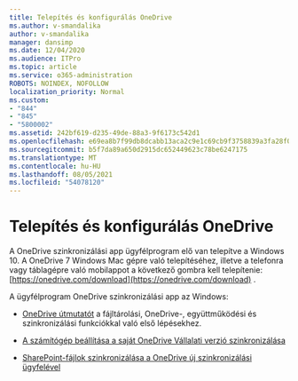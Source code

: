 ```yaml
---
title: Telepítés és konfigurálás OneDrive
ms.author: v-smandalika
author: v-smandalika
manager: dansimp
ms.date: 12/04/2020
ms.audience: ITPro
ms.topic: article
ms.service: o365-administration
ROBOTS: NOINDEX, NOFOLLOW
localization_priority: Normal
ms.custom:
- "844"
- "845"
- "5800002"
ms.assetid: 242bf619-d235-49de-88a3-9f6173c542d1
ms.openlocfilehash: e69ea8b7f99db8dcabb13aca2c9e1c69cb9f3758839a3fa28f0b0b9a5b6a534c
ms.sourcegitcommit: b5f7da89a650d2915dc652449623c78be6247175
ms.translationtype: MT
ms.contentlocale: hu-HU
ms.lasthandoff: 08/05/2021
ms.locfileid: "54078120"
---
```

# <a name="install-and-configure-onedrive"></a>Telepítés és konfigurálás OneDrive

A OneDrive szinkronizálási app ügyfélprogram elő van telepítve a Windows 10. A OneDrive 7 Windows Mac gépre való telepítéséhez, illetve a telefonra vagy táblagépre való mobilappot a következő gombra kell telepítenie: [https://onedrive.com/download](https://onedrive.com/download) .
  
A ügyfélprogram OneDrive szinkronizálási app az Windows:
  
- [OneDrive útmutatót](https://admin.microsoft.com/adminportal/home#/modernonboarding/onedrivequickstartguide) a fájltárolási, OneDrive-, együttműködési és szinkronizálási funkciókkal való első lépésekhez.

- [A számítógép beállítása a saját OneDrive Vállalati verzió szinkronizálása](https://go.microsoft.com/fwlink/?linkid=533375)

- [SharePoint-fájlok szinkronizálása a OneDrive új szinkronizálási ügyfelével](https://go.microsoft.com/fwlink/?linkid=871666)
